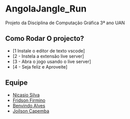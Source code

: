 # AngolaJangle_Run
Projeto da Disciplina de Computação Gráfica 3ª ano UAN

## Como Rodar O projecto?

- [1 Instale o editor de texto vscode]
- [2 - Instela a extensão live server]
- [3 - Abra o jogo usando o live server]
- [4 - Seja feliz e Aproveite]

## Equipe

- [Nicasio Silva](https://github.com/Nicasiomarques)
- [Fridson Firmino](https://github.com/FridsonFirmino)
- [Benvindo Alves](https://github.com/AlvesBenvindo)
- [Joilson Capemba](https://github.com/JoilsonCapemba)
